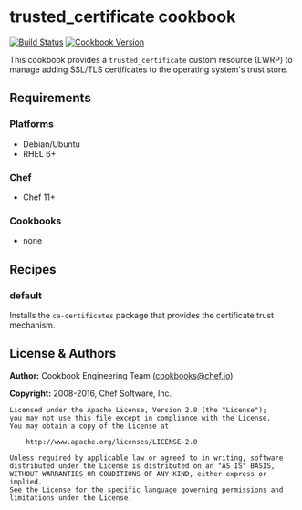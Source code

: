 # trusted_certificate cookbook

[![Build Status](https://travis-ci.org/chef-cookbooks/trusted_certificate.svg?branch=master)](https://travis-ci.org/chef-cookbooks/trusted_certificate) [![Cookbook Version](https://img.shields.io/cookbook/v/trusted_certificate.svg)](https://supermarket.chef.io/cookbooks/trusted_certificate)

This cookbook provides a `trusted_certificate` custom resource (LWRP) to manage adding SSL/TLS certificates to the operating system's trust store.

## Requirements

### Platforms

- Debian/Ubuntu
- RHEL 6+

### Chef

- Chef 11+

### Cookbooks

- none

## Recipes

### default

Installs the `ca-certificates` package that provides the certificate trust mechanism.

## License & Authors

**Author:** Cookbook Engineering Team ([cookbooks@chef.io](mailto:cookbooks@chef.io))

**Copyright:** 2008-2016, Chef Software, Inc.

```
Licensed under the Apache License, Version 2.0 (the "License");
you may not use this file except in compliance with the License.
You may obtain a copy of the License at

    http://www.apache.org/licenses/LICENSE-2.0

Unless required by applicable law or agreed to in writing, software
distributed under the License is distributed on an "AS IS" BASIS,
WITHOUT WARRANTIES OR CONDITIONS OF ANY KIND, either express or implied.
See the License for the specific language governing permissions and
limitations under the License.
```
